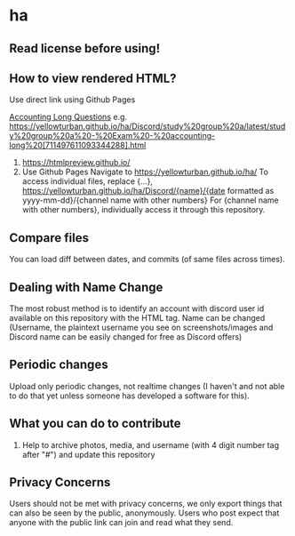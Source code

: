 # ha
## Read license before using!

## How to view rendered HTML?
Use direct link using Github Pages

[Accounting Long Questions](https://yellowturban.github.io/ha/Discord/study%20group%20a/latest/%20group%20a%20-%20Exam%20-%20accounting-long%20[711497611093344288].html)
e.g. https://yellowturban.github.io/ha/Discord/study%20group%20a/latest/study%20group%20a%20-%20Exam%20-%20accounting-long%20[711497611093344288].html

1.  https://htmlpreview.github.io/
2. Use Github Pages 
Navigate to https://yellowturban.github.io/ha/
To access individual files, replace {...}, https://yellowturban.github.io/ha/Discord/{name}/{date formatted as yyyy-mm-dd}/{channel name with other numbers}
For {channel name with other numbers}, individually access it through this repository.

## Compare files
You can load diff between dates, and commits (of same files across times).

## Dealing with Name Change
The most robust method is to identify an account with discord user id available on this repository with the HTML tag. Name can be changed (Username, the plaintext username you see on screenshots/images and Discord name can be easily changed for free as Discord offers)

## Periodic changes
Upload only periodic changes, not realtime changes (I haven't and not able to do that yet unless someone has developed a software for this).

## What you can do to contribute
1. Help to archive photos, media, and username (with 4 digit number tag after "#") and update this repository

## Privacy Concerns
Users should not be met with privacy concerns, we only export things that can also be seen by the public, anonymously. Users who post expect that anyone with the public link can join and read what they send.
